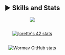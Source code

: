 <div align="center">

## ► Skills and Stats

<a href="https://skillicons.dev">
  <img src="https://skillicons.dev/icons?i=git,linux,c,cpp,js,ts,dart" />
</a>

##

<a href="https://github.com/oakoudad/badge42">
  <img src="https://badge.mediaplus.ma/darkblue/jlorette?1337Badge=off&UM6P=off" alt="jlorette's 42 stats" />
</a>

##

![Wormav GitHub stats](https://github-readme-stats.vercel.app/api?username=Wormav&show_icons=true&theme=radical)

